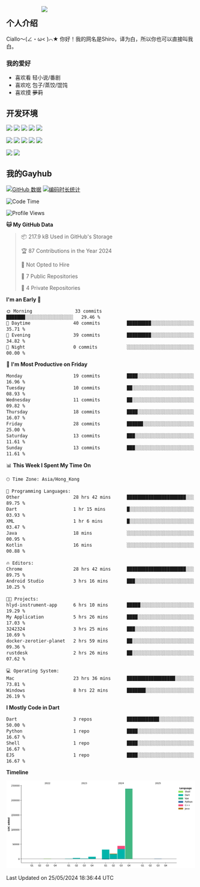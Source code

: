 <img align='right' src='https://img2.moeblog.vip/images/eCva.png' width='410px'>

## 个人介绍
Ciallo～(∠・ω< )⌒★ 你好！我的网名是Shiro，译为白，所以你也可以直接叫我白。

### 我的爱好

* 喜欢看 轻小说/番剧
* 喜欢吃 包子/蒸饺/馄饨
* 喜欢摸 ~~萝莉~~

## 开发环境
[![](https://img.shields.io/badge/Windows-11-blue?style=flat-square&logo=windows&logoColor=white)](https://www.microsoft.com/windows/get-windows-11)
[![](https://img.shields.io/badge/Macos-Sonoma-black?style=flat-square&logo=apple&logoColor=white)](https://www.apple.com/hk/en/macos/sonoma/)
[![](https://img.shields.io/badge/Debian-12-d0024d?style=flat-square&logo=debian&logoColor=white)](https://www.debian.org/)
[![](https://img.shields.io/badge/AlmaLinux-9-0f4266?style=flat-square&logo=almalinux&logoColor=white)](https://almalinux.org/)
[![](https://img.shields.io/badge/Windows%20Server-2012-blue?style=flat-square&logo=windows&logoColor=white)](https://www.microsoft.com/windows-server)

[![](https://img.shields.io/badge/Vivobook-PRO_16-f45a00?style=flat-square&logo=RepublicofGamers&logoColor=white)](https://www.asus.com.cn/laptops/for-creators/vivobook/vivobook-pro-16-oled-k6602/)
[![](https://img.shields.io/badge/Mac_Studio-M1_Max-black?style=flat-square&logo=apple&logoColor=white)](https://www.apple.com/hk/en/mac-studio/)
[![](https://img.shields.io/badge/Mi-MIX4-f45a00?style=flat-square&logo=xiaomi&logoColor=white)](https://www.mi.com/)
[![](https://img.shields.io/badge/SONY-WF1000XM4-f3c74a?style=flat-square)](https://www.sony.com.hk/zh/headphones/products/wf-1000xm4)
[![](https://img.shields.io/badge/Yubikey-5_NFC-9bc930?style=flat-square&logo=yubico&logoColor=9bc930)](https://www.yubico.com/hk/product/yubikey-5-nfc/)

[![](https://img.shields.io/badge/IDE-Visual_Studio_Code-blue?style=flat-square&logo=visual-studio-code&logoColor=white)](https://code.visualstudio.com/)
[![](https://img.shields.io/badge/IDE-JetBrains-black?style=flat-square&logo=jetbrains&logoColor=white)](https://code.visualstudio.com/)
## 我的Gayhub
[![GitHub 数据](https://github-readme-stats.vercel.app/api?username=verymoe)]()
[![编码时长统计](https://github-readme-stats.vercel.app/api/wakatime?username=shiro)]()

<!--START_SECTION:waka-->
![Code Time](http://img.shields.io/badge/Code%20Time-654%20hrs%2036%20mins-blue)

![Profile Views](http://img.shields.io/badge/Profile%20Views-0-blue)

**🐱 My GitHub Data** 

> 📦 217.9 kB Used in GitHub's Storage 
 > 
> 🏆 87 Contributions in the Year 2024
 > 
> 🚫 Not Opted to Hire
 > 
> 📜 7 Public Repositories 
 > 
> 🔑 4 Private Repositories 
 > 
**I'm an Early 🐤** 

```text
🌞 Morning                33 commits          ███████░░░░░░░░░░░░░░░░░░   29.46 % 
🌆 Daytime                40 commits          █████████░░░░░░░░░░░░░░░░   35.71 % 
🌃 Evening                39 commits          █████████░░░░░░░░░░░░░░░░   34.82 % 
🌙 Night                  0 commits           ░░░░░░░░░░░░░░░░░░░░░░░░░   00.00 % 
```
📅 **I'm Most Productive on Friday** 

```text
Monday                   19 commits          ████░░░░░░░░░░░░░░░░░░░░░   16.96 % 
Tuesday                  10 commits          ██░░░░░░░░░░░░░░░░░░░░░░░   08.93 % 
Wednesday                11 commits          ██░░░░░░░░░░░░░░░░░░░░░░░   09.82 % 
Thursday                 18 commits          ████░░░░░░░░░░░░░░░░░░░░░   16.07 % 
Friday                   28 commits          ██████░░░░░░░░░░░░░░░░░░░   25.00 % 
Saturday                 13 commits          ███░░░░░░░░░░░░░░░░░░░░░░   11.61 % 
Sunday                   13 commits          ███░░░░░░░░░░░░░░░░░░░░░░   11.61 % 
```


📊 **This Week I Spent My Time On** 

```text
🕑︎ Time Zone: Asia/Hong_Kong

💬 Programming Languages: 
Other                    28 hrs 42 mins      ██████████████████████░░░   89.75 % 
Dart                     1 hr 15 mins        █░░░░░░░░░░░░░░░░░░░░░░░░   03.93 % 
XML                      1 hr 6 mins         █░░░░░░░░░░░░░░░░░░░░░░░░   03.47 % 
Java                     18 mins             ░░░░░░░░░░░░░░░░░░░░░░░░░   00.95 % 
Kotlin                   16 mins             ░░░░░░░░░░░░░░░░░░░░░░░░░   00.88 % 

🔥 Editors: 
Chrome                   28 hrs 42 mins      ██████████████████████░░░   89.75 % 
Android Studio           3 hrs 16 mins       ███░░░░░░░░░░░░░░░░░░░░░░   10.25 % 

🐱‍💻 Projects: 
hlyd-instrument-app      6 hrs 10 mins       █████░░░░░░░░░░░░░░░░░░░░   19.29 % 
My Application           5 hrs 26 mins       ████░░░░░░░░░░░░░░░░░░░░░   17.03 % 
3242324                  3 hrs 25 mins       ███░░░░░░░░░░░░░░░░░░░░░░   10.69 % 
docker-zerotier-planet   2 hrs 59 mins       ██░░░░░░░░░░░░░░░░░░░░░░░   09.36 % 
rustdesk                 2 hrs 26 mins       ██░░░░░░░░░░░░░░░░░░░░░░░   07.62 % 

💻 Operating System: 
Mac                      23 hrs 36 mins      ██████████████████░░░░░░░   73.81 % 
Windows                  8 hrs 22 mins       ███████░░░░░░░░░░░░░░░░░░   26.19 % 
```

**I Mostly Code in Dart** 

```text
Dart                     3 repos             ████████████░░░░░░░░░░░░░   50.00 % 
Python                   1 repo              ████░░░░░░░░░░░░░░░░░░░░░   16.67 % 
Shell                    1 repo              ████░░░░░░░░░░░░░░░░░░░░░   16.67 % 
EJS                      1 repo              ████░░░░░░░░░░░░░░░░░░░░░   16.67 % 
```



**Timeline**

![Lines of Code chart](https://raw.githubusercontent.com/verymoe/verymoe/main/assets/bar_graph.png)


 Last Updated on 25/05/2024 18:36:44 UTC
<!--END_SECTION:waka-->
